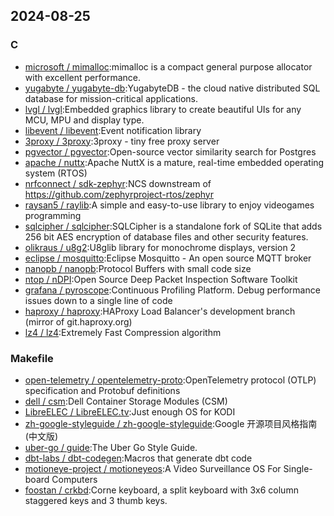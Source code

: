 ## 2024-08-25

### C

* [microsoft / mimalloc](https://github.com/microsoft/mimalloc):mimalloc is a compact general purpose allocator with excellent performance.
* [yugabyte / yugabyte-db](https://github.com/yugabyte/yugabyte-db):YugabyteDB - the cloud native distributed SQL database for mission-critical applications.
* [lvgl / lvgl](https://github.com/lvgl/lvgl):Embedded graphics library to create beautiful UIs for any MCU, MPU and display type.
* [libevent / libevent](https://github.com/libevent/libevent):Event notification library
* [3proxy / 3proxy](https://github.com/3proxy/3proxy):3proxy - tiny free proxy server
* [pgvector / pgvector](https://github.com/pgvector/pgvector):Open-source vector similarity search for Postgres
* [apache / nuttx](https://github.com/apache/nuttx):Apache NuttX is a mature, real-time embedded operating system (RTOS)
* [nrfconnect / sdk-zephyr](https://github.com/nrfconnect/sdk-zephyr):NCS downstream of https://github.com/zephyrproject-rtos/zephyr
* [raysan5 / raylib](https://github.com/raysan5/raylib):A simple and easy-to-use library to enjoy videogames programming
* [sqlcipher / sqlcipher](https://github.com/sqlcipher/sqlcipher):SQLCipher is a standalone fork of SQLite that adds 256 bit AES encryption of database files and other security features.
* [olikraus / u8g2](https://github.com/olikraus/u8g2):U8glib library for monochrome displays, version 2
* [eclipse / mosquitto](https://github.com/eclipse/mosquitto):Eclipse Mosquitto - An open source MQTT broker
* [nanopb / nanopb](https://github.com/nanopb/nanopb):Protocol Buffers with small code size
* [ntop / nDPI](https://github.com/ntop/nDPI):Open Source Deep Packet Inspection Software Toolkit
* [grafana / pyroscope](https://github.com/grafana/pyroscope):Continuous Profiling Platform. Debug performance issues down to a single line of code
* [haproxy / haproxy](https://github.com/haproxy/haproxy):HAProxy Load Balancer's development branch (mirror of git.haproxy.org)
* [lz4 / lz4](https://github.com/lz4/lz4):Extremely Fast Compression algorithm

### Makefile

* [open-telemetry / opentelemetry-proto](https://github.com/open-telemetry/opentelemetry-proto):OpenTelemetry protocol (OTLP) specification and Protobuf definitions
* [dell / csm](https://github.com/dell/csm):Dell Container Storage Modules (CSM)
* [LibreELEC / LibreELEC.tv](https://github.com/LibreELEC/LibreELEC.tv):Just enough OS for KODI
* [zh-google-styleguide / zh-google-styleguide](https://github.com/zh-google-styleguide/zh-google-styleguide):Google 开源项目风格指南 (中文版)
* [uber-go / guide](https://github.com/uber-go/guide):The Uber Go Style Guide.
* [dbt-labs / dbt-codegen](https://github.com/dbt-labs/dbt-codegen):Macros that generate dbt code
* [motioneye-project / motioneyeos](https://github.com/motioneye-project/motioneyeos):A Video Surveillance OS For Single-board Computers
* [foostan / crkbd](https://github.com/foostan/crkbd):Corne keyboard, a split keyboard with 3x6 column staggered keys and 3 thumb keys.

